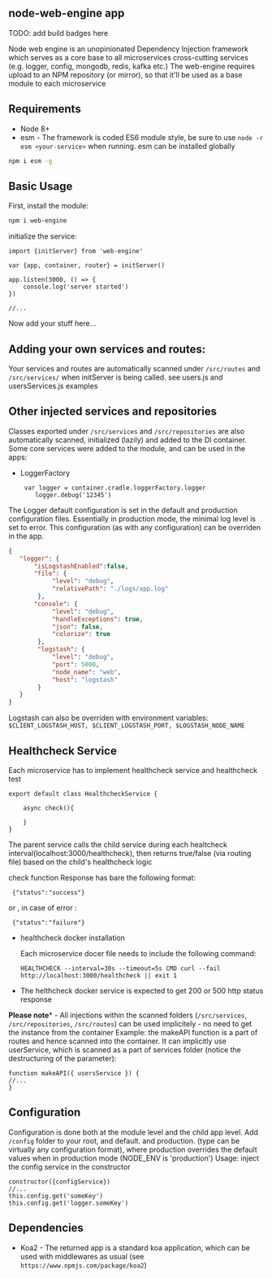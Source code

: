 ## node-web-engine app
TODO: add build badges here

Node web engine is an unopinionated Dependency Injection framework which serves as a core base to all microservices
cross-cutting services (e.g. logger, config, mongodb, redis, kafka etc.) 
The web-engine requires upload to an NPM repository (or mirror), so that it'll be used as a base module to each microservice

## Requirements

* Node 8+
* esm - The framework is coded ES6 module style, be sure to use `node -r esm <your-service>` when running. esm can be installed globally

```bash
npm i esm -g
```

## Basic Usage

First, install the module:
```bash
npm i web-engine
```

initialize the service:

```nodejs
import {initServer} from 'web-engine'

var {app, container, router} = initServer()

app.listen(3000, () => {
    console.log('server started')
}) 

//...
```
Now add your stuff here...


## Adding your own services and routes:

Your services and routes are automatically scanned under `/src/routes` and `/src/services/` when initServer is being called.
see users.js and usersServices.js examples 

## Other injected services and repositories

Classes exported under `/src/services` and `/src/repositories` are also automatically scanned, initialized (lazily) and added to the DI container.
Some core services were added to the module, and can be used in the apps:

* LoggerFactory

    ```nodejs
     var logger = container.cradle.loggerFactory.logger
        logger.debug('12345')
    ```
    
The Logger default configuration is set in the default and production configuration files. Essentially in production mode, the minimal log level is set to error. This configuration (as with any configuration) can be overriden in the app.

```json
{
   "logger": {
       "isLogstashEnabled":false,
       "file": {
            "level": "debug",
            "relativePath": "./logs/app.log"
        },
       "console": {
            "level": "debug",
            "handleExceptions": true,
            "json": false,
            "colorize": true
        },
        "logstash": {
            "level": "debug",
            "port": 5000,
            "node_name": "web",
            "host": "logstash"
        }
   }       
}
```

Logstash can also be overriden with environment variables:
```$CLIENT_LOGSTASH_HOST, $CLIENT_LOGSTASH_PORT, $LOGSTASH_NODE_NAME```


## Healthcheck Service
  
  Each microservice has to implement healthcheck service and healthcheck test
  ```
  export default class HealthcheckService {
      
      async check(){

      }
  }
  ```

The parent service calls the child service during each healtcheck interval(localhost:3000/healthcheck), then returns true/false (via routing file) based on the child's healthcheck logic
  

  check function Response has bare the following format: 

  ``` {"status":"success"}```
  
  or , in case of error : 

  ``` {"status":"failure"}```


  * healthcheck docker installation
    
    Each microservice docer file needs to include the following command:


    ``` HEALTHCHECK --interval=30s --timeout=5s CMD curl --fail http://localhost:3000/healthcheck || exit 1 ```

* The helthcheck docker service is expected to get 200 or 500 http status response 


**Please note*** - All injections within the scanned folders (`/src/services`, `/src/repositories`, `/src/routes`) can be used implicitely - no need to get the instance from the container
Example: the makeAPI function is a part of routes and hence scanned into the container. It can implicitly use userService, which is scanned as a part of services folder (notice the destructuring of the parameter): 

```nodejs
function makeAPI({ usersService }) {
//...
}
```


## Configuration

Configuration is done both at the module level and the child app level. 
Add `/config` folder to your root, and default.<type> and production.<type> (type can be virtually any configuration format), where production overrides the default values when in production mode (NODE_ENV is 'production')
Usage:
inject the config service in the constructor

```nodejs
constructor({configService})
//...
this.config.get('someKey')
this.config.get('logger.someKey')
```


## Dependencies

* Koa2 - The returned app is a standard koa application, which can be used with middlewares as usual (see `https://www.npmjs.com/package/koa2`)
